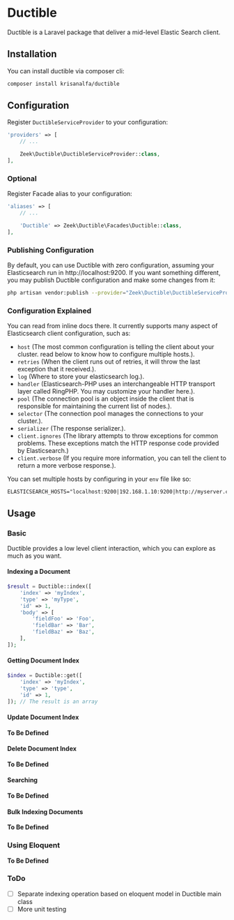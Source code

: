 # Ductible

Ductible is a Laravel package that deliver a mid-level Elastic Search client.

## Installation

You can install ductible via composer cli:

```sh
composer install krisanalfa/ductible
```

## Configuration

Register `DuctibleServiceProvider` to your configuration:

```php
'providers' => [
    // ...

    Zeek\Ductible\DuctibleServiceProvider::class,
],
```

### Optional

Register Facade alias to your configuration:

```php
'aliases' => [
    // ...

    'Ductible' => Zeek\Ductible\Facades\Ductible::class,
],
```

### Publishing Configuration

By default, you can use Ductible with zero configuration, assuming your Elasticsearch run in http://localhost:9200.
If you want something different, you may publish Ductible configuration and make some changes from it:

```sh
php artisan vendor:publish --provider="Zeek\Ductible\DuctibleServiceProvider"
```

### Configuration Explained

You can read from inline docs there. It currently supports many aspect of Elasticsearch client configuration, such as:

- `host` (The most common configuration is telling the client about your cluster. read below to know how to configure multiple hosts.).
- `retries` (When the client runs out of retries, it will throw the last exception that it received.).
- `log` (Where to store your elasticsearch log.).
- `handler` (Elasticsearch-PHP uses an interchangeable HTTP transport layer called RingPHP. You may customize your handler here.).
- `pool` (The connection pool is an object inside the client that is responsible for maintaining the current list of nodes.).
- `selector` (The connection pool manages the connections to your cluster.).
- `serializer` (The response serializer.).
- `client.ignores` (The library attempts to throw exceptions for common problems. These exceptions match the HTTP response code provided by Elasticsearch.)
- `client.verbose` (If you require more information, you can tell the client to return a more verbose response.).

You can set multiple hosts by configuring in your `env` file like so:

```
ELASTICSEARCH_HOSTS="localhost:9200|192.168.1.10:9200|http://myserver.com:9200"
```

## Usage

### Basic

Ductible provides a low level client interaction, which you can explore as much as you want.

#### Indexing a Document

```php
$result = Ductible::index([
    'index' => 'myIndex',
    'type' => 'myType',
    'id' => 1,
    'body' => [
        'fieldFoo' => 'Foo',
        'fieldBar' => 'Bar',
        'fieldBaz' => 'Baz',
    ],
]);
```

#### Getting Document Index

```php
$index = Ductible::get([
    'index' => 'myIndex',
    'type' => 'type',
    'id' => 1,
]); // The result is an array
```

#### Update Document Index

**To Be Defined**

#### Delete Document Index

**To Be Defined**

#### Searching

**To Be Defined**

#### Bulk Indexing Documents

**To Be Defined**

### Using Eloquent

**To Be Defined**

### ToDo

- [ ] Separate indexing operation based on eloquent model in Ductible main class
- [ ] More unit testing
